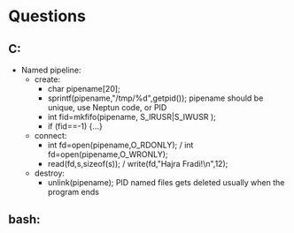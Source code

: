 # Questions

## C:
- Named pipeline:
    - create:
        - char pipename[20];
        - sprintf(pipename,"/tmp/%d",getpid()); pipename should be unique, use Neptun code, or PID
        - int fid=mkfifo(pipename, S_IRUSR|S_IWUSR ); 
        - if (fid==-1) {...}
    - connect: 
        - int fd=open(pipename,O_RDONLY); / int fd=open(pipename,O_WRONLY);
        - read(fd,s,sizeof(s)); / write(fd,"Hajra Fradi!\n",12);
    - destroy:
        - unlink(pipename); PID named files gets deleted usually when the program ends

## bash:
